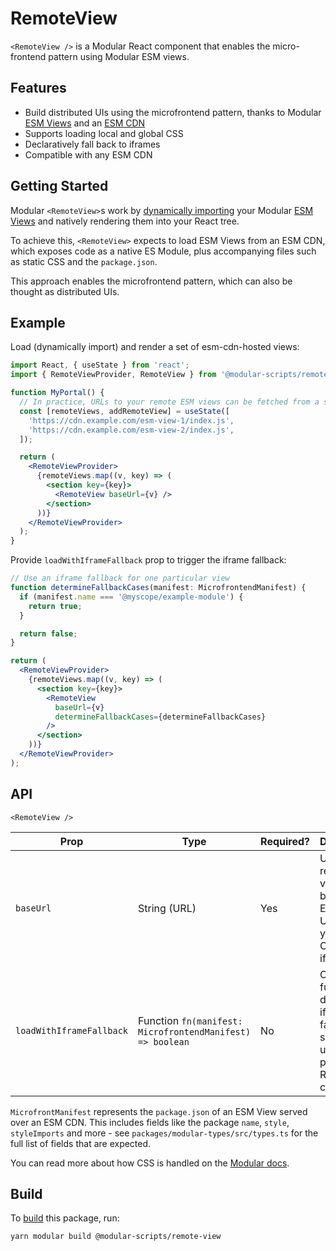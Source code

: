 # RemoteView

`<RemoteView />` is a Modular React component that enables the micro-frontend
pattern using Modular ESM views.

## Features

- Build distributed UIs using the microfrontend pattern, thanks to Modular
  [ESM Views](https://modular.js.org/esm-views/) and an
  [ESM CDN](https://modular.js.org/esm-views/esm-cdn/)
- Supports loading local and global CSS
- Declaratively fall back to iframes
- Compatible with any ESM CDN

## Getting Started

Modular `<RemoteView>`s work by
[dynamically importing](https://developer.mozilla.org/en-US/docs/Web/JavaScript/Reference/Operators/import)
your Modular [ESM Views](https://modular.js.org/esm-views/esm-cdn/) and natively
rendering them into your React tree.

To achieve this, `<RemoteView>` expects to load ESM Views from an ESM CDN, which
exposes code as a native ES Module, plus accompanying files such as static CSS
and the `package.json`.

This approach enables the microfrontend pattern, which can also be thought as
distributed UIs.

## Example

Load (dynamically import) and render a set of esm-cdn-hosted views:

```jsx
import React, { useState } from 'react';
import { RemoteViewProvider, RemoteView } from '@modular-scripts/remote-view';

function MyPortal() {
  // In practice, URLs to your remote ESM views can be fetched from a server
  const [remoteViews, addRemoteView] = useState([
    'https://cdn.example.com/esm-view-1/index.js',
    'https://cdn.example.com/esm-view-2/index.js',
  ]);

  return (
    <RemoteViewProvider>
      {remoteViews.map((v, key) => (
        <section key={key}>
          <RemoteView baseUrl={v} />
        </section>
      ))}
    </RemoteViewProvider>
  );
}
```

Provide `loadWithIframeFallback` prop to trigger the iframe fallback:

```jsx
// Use an iframe fallback for one particular view
function determineFallbackCases(manifest: MicrofrontendManifest) {
  if (manifest.name === '@myscope/example-module') {
    return true;
  }

  return false;
}

return (
  <RemoteViewProvider>
    {remoteViews.map((v, key) => (
      <section key={key}>
        <RemoteView
          baseUrl={v}
          determineFallbackCases={determineFallbackCases}
        />
      </section>
    ))}
  </RemoteViewProvider>
);
```

## API

`<RemoteView />`

| Prop                     | Type                                                      | Required? | Description                                                                                        | Default     |
| ------------------------ | --------------------------------------------------------- | --------- | -------------------------------------------------------------------------------------------------- | ----------- |
| `baseUrl`                | String (URL)                                              | Yes       | URL to the remote view. Can be either an ESM view URL on your ESM CDN, or an iframe URL            | N/A         |
| `loadWithIframeFallback` | Function `fn(manifest: MicrofrontendManifest) => boolean` | No        | Optional function to determine if an iframe fallback should be used in place of a React component. | `undefined` |

`MicrofrontManifest` represents the `package.json` of an ESM View served over an
ESM CDN. This includes fields like the package `name`, `style`, `styleImports`
and more - see `packages/modular-types/src/types.ts` for the full list of fields
that are expected.

You can read more about how CSS is handled on the
[Modular docs](https://modular.js.org/esm-views/external-css-imports/).

## Build

To [build](https://modular.js.org/commands/build.md) this package, run:

```bash
yarn modular build @modular-scripts/remote-view
```
